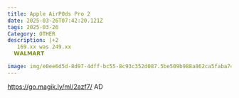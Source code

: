 ```yaml
---
title: Apple AirP0ds Pro 2
date: 2025-03-26T07:42:20.121Z
tags: 2025-03-26
Category: OTHER
description: |+2
   169.xx was 249.xx
  𝗪𝗔𝗟𝗠𝗔𝗥𝗧 

image: img/e0ee6d5d-8d97-4dff-bc55-8c93c352d087.5be509b988a862ca5faba74e264bb5c2.webp
---
```

https://go.magik.ly/ml/2azf7/
AD